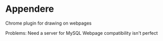 # Appendere

Chrome plugin for drawing on webpages

Problems:
  Need a server for MySQL
  Webpage compatibility isn't perfect
